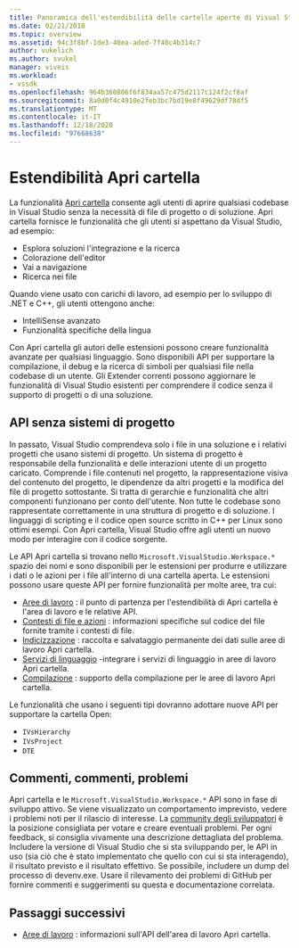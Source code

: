 ```yaml
---
title: Panoramica dell'estendibilità delle cartelle aperte di Visual Studio | Microsoft Docs
ms.date: 02/21/2018
ms.topic: overview
ms.assetid: 94c3f8bf-1de3-40ea-aded-7f40c4b314c7
author: vukelich
ms.author: svukel
manager: viveis
ms.workload:
- vssdk
ms.openlocfilehash: 964b360806f6f834aa57c475d2117c124f2cf8af
ms.sourcegitcommit: 8a0d0f4c4910e2feb3bc7bd19e8f49629df78df5
ms.translationtype: MT
ms.contentlocale: it-IT
ms.lasthandoff: 12/18/2020
ms.locfileid: "97668638"
---
```

# <a name="open-folder-extensibility"></a>Estendibilità Apri cartella

La funzionalità [Apri cartella](../ide/develop-code-in-visual-studio-without-projects-or-solutions.md) consente agli utenti di aprire qualsiasi codebase in Visual Studio senza la necessità di file di progetto o di soluzione. Apri cartella fornisce le funzionalità che gli utenti si aspettano da Visual Studio, ad esempio:

* Esplora soluzioni l'integrazione e la ricerca
* Colorazione dell'editor
* Vai a navigazione
* Ricerca nei file

Quando viene usato con carichi di lavoro, ad esempio per lo sviluppo di .NET e C++, gli utenti ottengono anche:

* IntelliSense avanzato
* Funzionalità specifiche della lingua

Con Apri cartella gli autori delle estensioni possono creare funzionalità avanzate per qualsiasi linguaggio. Sono disponibili API per supportare la compilazione, il debug e la ricerca di simboli per qualsiasi file nella codebase di un utente. Gli Extender correnti possono aggiornare le funzionalità di Visual Studio esistenti per comprendere il codice senza il supporto di progetti o di una soluzione.

## <a name="an-api-without-project-systems"></a>API senza sistemi di progetto

In passato, Visual Studio comprendeva solo i file in una soluzione e i relativi progetti che usano sistemi di progetto. Un sistema di progetto è responsabile della funzionalità e delle interazioni utente di un progetto caricato. Comprende i file contenuti nel progetto, la rappresentazione visiva del contenuto del progetto, le dipendenze da altri progetti e la modifica del file di progetto sottostante. Si tratta di gerarchie e funzionalità che altri componenti funzionano per conto dell'utente. Non tutte le codebase sono rappresentate correttamente in una struttura di progetto e di soluzione. I linguaggi di scripting e il codice open source scritto in C++ per Linux sono ottimi esempi. Con Apri cartella, Visual Studio offre agli utenti un nuovo modo per interagire con il codice sorgente.

Le API Apri cartella si trovano nello `Microsoft.VisualStudio.Workspace.*` spazio dei nomi e sono disponibili per le estensioni per produrre e utilizzare i dati o le azioni per i file all'interno di una cartella aperta. Le estensioni possono usare queste API per fornire funzionalità per molte aree, tra cui:

- [Aree di lavoro](workspaces.md) : il punto di partenza per l'estendibilità di Apri cartella è l'area di lavoro e le relative API.
- [Contesti di file e azioni](workspace-file-contexts.md) : informazioni specifiche sul codice del file fornite tramite i contesti di file.
- [Indicizzazione](workspace-indexing.md) : raccolta e salvataggio permanente dei dati sulle aree di lavoro Apri cartella.
- [Servizi di linguaggio](workspace-language-services.md) -integrare i servizi di linguaggio in aree di lavoro Apri cartella.
- [Compilazione](workspace-build.md) : supporto della compilazione per le aree di lavoro Apri cartella.

Le funzionalità che usano i seguenti tipi dovranno adottare nuove API per supportare la cartella Open:

- `IVsHierarchy`
- `IVsProject`
- `DTE`

## <a name="feedback-comments-issues"></a>Commenti, commenti, problemi

Apri cartella e le `Microsoft.VisualStudio.Workspace.*` API sono in fase di sviluppo attivo. Se viene visualizzato un comportamento imprevisto, vedere i problemi noti per il rilascio di interesse. La [community degli sviluppatori](https://aka.ms/feedback/suggest?space=8) è la posizione consigliata per votare e creare eventuali problemi. Per ogni feedback, si consiglia vivamente una descrizione dettagliata del problema. Includere la versione di Visual Studio che si sta sviluppando per, le API in uso (sia ciò che è stato implementato che quello con cui si sta interagendo), il risultato previsto e il risultato effettivo. Se possibile, includere un dump del processo di devenv.exe. Usare il rilevamento dei problemi di GitHub per fornire commenti e suggerimenti su questa e documentazione correlata.

## <a name="next-steps"></a>Passaggi successivi

* [Aree di lavoro](workspaces.md) : informazioni sull'API dell'area di lavoro Apri cartella.